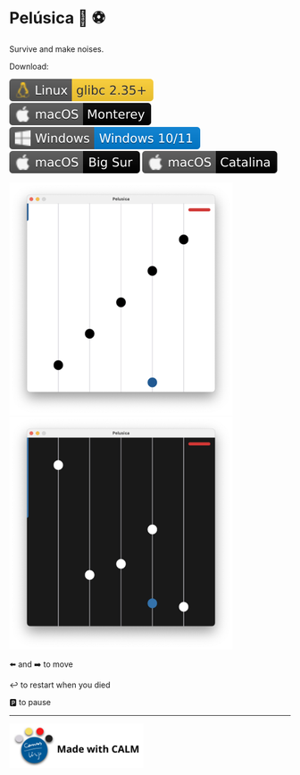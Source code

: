 # Pelúsica 🎼 ⚽️
Survive and make noises.

Download:

[![Linux Download](images/linux.svg)](https://github.com/VitoVan/pelusica/releases/latest/download/Pelusica.AppImage) [![macOS Monterey Download](images/macos-monterey.svg)](https://github.com/VitoVan/pelusica/releases/latest/download/Pelusica.dmg) [![Windows Download](images/windows.svg)](https://github.com/VitoVan/pelusica/releases/latest/download/Pelusica.exe) [![macOS Big Sur Download](images/macos-bigsur.svg)](https://github.com/VitoVan/pelusica/releases/latest/download/Pelusica.macos-11.dmg) [![macOS Catalina Download](images/macos-catalina.svg)](https://github.com/VitoVan/pelusica/releases/latest/download/Pelusica.macos-10.15.dmg)

<img width="400" src="images/pelusica.png" /> <img width="400" src="images/pelusica-dark.png" />

⬅️ and ➡️ to move

↩️ to restart when you died

🅿️ to pause

<hr/><a href="https://github.com/VitoVan/made-with-calm"><img src="https://github.com/VitoVan/made-with-calm/raw/main/images/made-with-calm-no-margin.png" width="240px" /></a>
